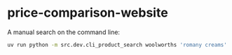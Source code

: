 # price-comparison-website

A manual search on the command line:
```bash
uv run python -m src.dev.cli_product_search woolworths 'romany creams' 5
```
